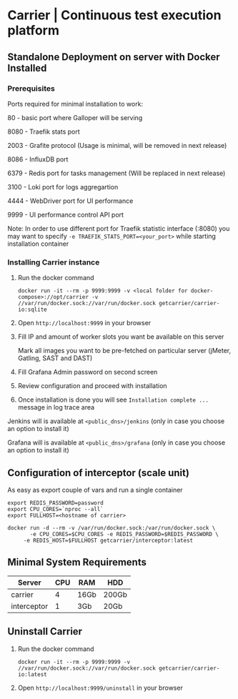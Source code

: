 # Carrier | Continuous test execution platform



## Standalone Deployment on server with Docker Installed

### Prerequisites

Ports required for minimal installation to work:

80 - basic port where Galloper will be serving

8080 - Traefik stats port

2003 - Grafite protocol (Usage is minimal, will be removed in next release)

8086 - InfluxDB port

6379 - Redis port for tasks management (Will be replaced in next release)

3100 - Loki port for logs aggregartion

4444 - WebDriver port for UI performance

9999 - UI performance control API port

Note: In order to use different port for Traefik statistic interface (:8080) you may want to specify ` -e TRAEFIK_STATS_PORT=<your_port> ` while starting installation container

### Installing Carrier instance

1. Run the docker command
   
   `docker run -it --rm -p 9999:9999 -v <local folder for docker-compose>://opt/carrier -v //var/run/docker.sock://var/run/docker.sock getcarrier/carrier-io:sqlite`

2. Open `http://localhost:9999` in your browser

3. Fill IP and amount of worker slots you want be available on this server 

   Mark all images you want to be pre-fetched on particular server (jMeter, Gatling, SAST and DAST) 

4. Fill Grafana Admin password on second screen

5. Review configuration and proceed with installation

6. Once installation is done you will see `Installation complete ...` message in log trace area

Jenkins will is available at `<public_dns>/jenkins` (only in case you choose an option to install it)

Grafana will is available at `<public_dns>/grafana` (only in case you choose an option to install it)  


## Configuration of interceptor (scale unit)

As easy as export couple of vars and run a single container

```
export REDIS_PASSWORD=password
export CPU_CORES=`nproc --all`
export FULLHOST=<hostname of carrier>

docker run -d --rm -v /var/run/docker.sock:/var/run/docker.sock \
	   -e CPU_CORES=$CPU_CORES -e REDIS_PASSWORD=$REDIS_PASSWORD \
     -e REDIS_HOST=$FULLHOST getcarrier/interceptor:latest
```
       
## Minimal System Requirements

Server | CPU | RAM | HDD
------- | ---- | ---- | ----
carrier | 4 | 16Gb | 200Gb
interceptor | 1 | 3Gb | 20Gb


## Uninstall Carrier

1. Run the docker command
   
   `docker run -it --rm -p 9999:9999 -v //var/run/docker.sock://var/run/docker.sock getcarrier/carrier-io:latest`

2. Open `http://localhost:9999/uninstall` in your browser

